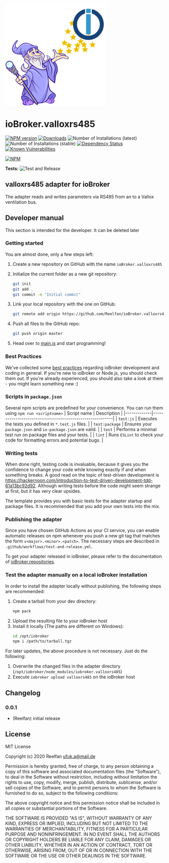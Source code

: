 ![Logo](admin/valloxrs485.png)
# ioBroker.valloxrs485

[![NPM version](http://img.shields.io/npm/v/iobroker.valloxrs485.svg)](https://www.npmjs.com/package/iobroker.valloxrs485)
[![Downloads](https://img.shields.io/npm/dm/iobroker.valloxrs485.svg)](https://www.npmjs.com/package/iobroker.valloxrs485)
![Number of Installations (latest)](http://iobroker.live/badges/valloxrs485-installed.svg)
![Number of Installations (stable)](http://iobroker.live/badges/valloxrs485-stable.svg)
[![Dependency Status](https://img.shields.io/david/Reelfan/iobroker.valloxrs485.svg)](https://david-dm.org/Reelfan/iobroker.valloxrs485)
[![Known Vulnerabilities](https://snyk.io/test/github/Reelfan/ioBroker.valloxrs485/badge.svg)](https://snyk.io/test/github/Reelfan/ioBroker.valloxrs485)

[![NPM](https://nodei.co/npm/iobroker.valloxrs485.png?downloads=true)](https://nodei.co/npm/iobroker.valloxrs485/)

**Tests:** ![Test and Release](https://github.com/Reelfan/ioBroker.valloxrs485/workflows/Test%20and%20Release/badge.svg)

## valloxrs485 adapter for ioBroker

The adapter reads and writes parameters via RS485 from an to a Vallox ventilation bus.

## Developer manual
This section is intended for the developer. It can be deleted later

### Getting started

You are almost done, only a few steps left:
1. Create a new repository on GitHub with the name `ioBroker.valloxrs485`
1. Initialize the current folder as a new git repository:  
	```bash
	git init
	git add .
	git commit -m "Initial commit"
	```
1. Link your local repository with the one on GitHub:  
	```bash
	git remote add origin https://github.com/Reelfan/ioBroker.valloxrs485
	```

1. Push all files to the GitHub repo:  
	```bash
	git push origin master
	```

1. Head over to [main.js](main.js) and start programming!

### Best Practices
We've collected some [best practices](https://github.com/ioBroker/ioBroker.repositories#development-and-coding-best-practices) regarding ioBroker development and coding in general. If you're new to ioBroker or Node.js, you should
check them out. If you're already experienced, you should also take a look at them - you might learn something new :)

### Scripts in `package.json`
Several npm scripts are predefined for your convenience. You can run them using `npm run <scriptname>`
| Script name | Description                                              |
|-------------|----------------------------------------------------------|
| `test:js`   | Executes the tests you defined in `*.test.js` files.     |
| `test:package`    | Ensures your `package.json` and `io-package.json` are valid. |
| `test` | Performs a minimal test run on package files and your tests. |
| `lint` | Runs `ESLint` to check your code for formatting errors and potential bugs. |

### Writing tests
When done right, testing code is invaluable, because it gives you the 
confidence to change your code while knowing exactly if and when 
something breaks. A good read on the topic of test-driven development 
is https://hackernoon.com/introduction-to-test-driven-development-tdd-61a13bc92d92. 
Although writing tests before the code might seem strange at first, but it has very 
clear upsides.

The template provides you with basic tests for the adapter startup and package files.
It is recommended that you add your own tests into the mix.

### Publishing the adapter
Since you have chosen GitHub Actions as your CI service, you can 
enable automatic releases on npm whenever you push a new git tag that matches the form 
`v<major>.<minor>.<patch>`. The necessary steps are described in `.github/workflows/test-and-release.yml`.

To get your adapter released in ioBroker, please refer to the documentation 
of [ioBroker.repositories](https://github.com/ioBroker/ioBroker.repositories#requirements-for-adapter-to-get-added-to-the-latest-repository).

### Test the adapter manually on a local ioBroker installation
In order to install the adapter locally without publishing, the following steps are recommended:
1. Create a tarball from your dev directory:  
	```bash
	npm pack
	```
1. Upload the resulting file to your ioBroker host
1. Install it locally (The paths are different on Windows):
	```bash
	cd /opt/iobroker
	npm i /path/to/tarball.tgz
	```

For later updates, the above procedure is not necessary. Just do the following:
1. Overwrite the changed files in the adapter directory (`/opt/iobroker/node_modules/iobroker.valloxrs485`)
1. Execute `iobroker upload valloxrs485` on the ioBroker host

## Changelog

### 0.0.1
* (Reelfan) initial release

## License
MIT License

Copyright (c) 2020 Reelfan <ufuk.a@mail.de>

Permission is hereby granted, free of charge, to any person obtaining a copy
of this software and associated documentation files (the "Software"), to deal
in the Software without restriction, including without limitation the rights
to use, copy, modify, merge, publish, distribute, sublicense, and/or sell
copies of the Software, and to permit persons to whom the Software is
furnished to do so, subject to the following conditions:

The above copyright notice and this permission notice shall be included in all
copies or substantial portions of the Software.

THE SOFTWARE IS PROVIDED "AS IS", WITHOUT WARRANTY OF ANY KIND, EXPRESS OR
IMPLIED, INCLUDING BUT NOT LIMITED TO THE WARRANTIES OF MERCHANTABILITY,
FITNESS FOR A PARTICULAR PURPOSE AND NONINFRINGEMENT. IN NO EVENT SHALL THE
AUTHORS OR COPYRIGHT HOLDERS BE LIABLE FOR ANY CLAIM, DAMAGES OR OTHER
LIABILITY, WHETHER IN AN ACTION OF CONTRACT, TORT OR OTHERWISE, ARISING FROM,
OUT OF OR IN CONNECTION WITH THE SOFTWARE OR THE USE OR OTHER DEALINGS IN THE
SOFTWARE.